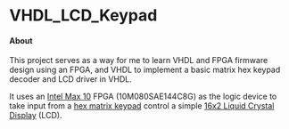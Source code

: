 # VHDL_LCD_Keypad

#### About
This project serves as a way for me to learn VHDL and FPGA firmware design using an FPGA, and VHDL to implement a basic matrix hex keypad decoder and LCD driver in VHDL.

It uses an [Intel Max 10](https://www.intel.com/content/www/us/en/products/programmable/fpga/max-10.html) FPGA (10M080SAE144C8G) as the logic device to take input from a [hex matrix keypad](https://www.sparkfun.com/products/retired/14881) control a simple [16x2 Liquid Crystal Display](https://www.sparkfun.com/products/9052) (LCD).
